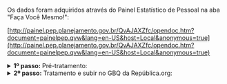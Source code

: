 <br> 
Os dados foram adquiridos através do Painel Estatístico de Pessoal na aba "Faça Você Mesmo!": 

[http://painel.pep.planejamento.gov.br/QvAJAXZfc/opendoc.htm?document=painelpep.qvw&lang=en-US&host=Local&anonymous=true](http://painel.pep.planejamento.gov.br/QvAJAXZfc/opendoc.htm?document=painelpep.qvw&lang=en-US&host=Local&anonymous=true)
<br>


<details>
  <summary><b> 1º passo:</b> Pré-tratamento: </summary>
Não houve.
</details>
<details>
  <summary><b> 2º passo:</b> Tratamento e subir no GBQ da República.org:</summary>

Acesso em:

[https://github.com/Republica-org/Ecossistema-dados/blob/main/tratamento_GBQ/estrutura_organizacional_carreiras/SIORG_remuneracao_direcao_assessoramento.ipynb](https://github.com/Republica-org/Ecossistema-dados/blob/main/tratamento_GBQ/estrutura_organizacional_carreiras/SIORG_remuneracao_direcao_assessoramento.ipynb)

</details>